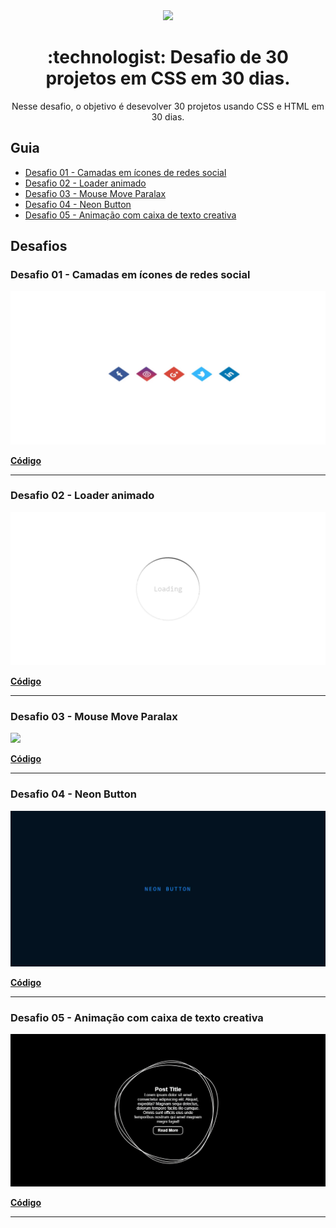 <div align="center">

<img src="https://media.giphy.com/media/PiQejEf31116URju4V/giphy.gif">

<h1> :technologist: Desafio de 30 projetos em CSS em 30 dias.</h1>
<p>Nesse desafio, o objetivo é desevolver 30 projetos usando CSS e HTML em 30 dias.</p>

</div>

## Guia

- <a href="#01">Desafio 01 - Camadas em ícones de redes social</a>
- <a href="#02">Desafio 02 - Loader animado</a>
- <a href="#03">Desafio 03 - Mouse Move Paralax</a>
- <a href="#04">Desafio 04 - Neon Button</a>
- <a href="#05">Desafio 05 - Animação com caixa de texto creativa</a>


## Desafios 

<a id="01"></a>

### Desafio 01 - Camadas em ícones de redes social

<img src=".github/01.gif">


**[Código](https://github.com/jefferson-calmon/challenge-30projects-in-30days/tree/master/desafio-01-icone-social-camadas)**


---

<a id="02"></a>

### Desafio 02 - Loader animado

<img src=".github/02.gif">


**[Código](https://github.com/jefferson-calmon/challenge-30projects-in-30days/tree/master/desafio-02-loading-animated)**


---

<a id="03"></a>

### Desafio 03 - Mouse Move Paralax

<img src=".github/03.gif">


**[Código](https://github.com/jefferson-calmon/challenge-30projects-in-30days/tree/master/desafio-03-mouse-move-paralax)**

---

<a id="04"></a>

### Desafio 04 - Neon Button

<img src=".github/04.gif">


**[Código](https://github.com/jefferson-calmon/challenge-30projects-in-30days/tree/master/desafio-04-button-animated)**

---

<a id="05"></a>

### Desafio 05 - Animação com caixa de texto creativa

<img src=".github/05.gif">


**[Código](https://github.com/jefferson-calmon/challenge-30projects-in-30days/tree/master/desafio-05-creative-box-animation)**

---